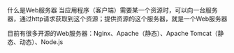 什么是Web服务器
当应用程序（客户端）需要某一个资源时，可以向一台服务器，通过http请求获取到这个资源；提供资源的这个服务器，就是一个Web服务器

目前有很多开源的Web服务器：Nginx、Apache（静态）、Apache Tomcat（静态、动态）、Node.js
